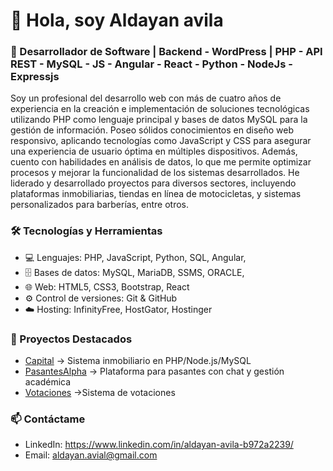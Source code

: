 # 👋 Hola, soy Aldayan avila
### 🚀 Desarrollador de Software | Backend - WordPress  | PHP - API REST - MySQL - JS - Angular - React - Python - NodeJs - Expressjs 


Soy un profesional del desarrollo web con más de cuatro años de experiencia en la creación e implementación de soluciones tecnológicas utilizando PHP como lenguaje principal y bases de datos MySQL para la gestión de información. Poseo sólidos conocimientos en diseño web responsivo, aplicando tecnologías como JavaScript y CSS para asegurar una experiencia de usuario óptima en múltiples dispositivos. Además, cuento con habilidades en análisis de datos, lo que me permite optimizar procesos y mejorar la funcionalidad de los sistemas desarrollados. He liderado y desarrollado proyectos para diversos sectores, incluyendo plataformas inmobiliarias, tiendas en línea de motocicletas, y sistemas personalizados para barberías, entre otros.


### 🛠️ Tecnologías y Herramientas  
- 💻 Lenguajes: PHP, JavaScript, Python, SQL, Angular, 
- 🗄️ Bases de datos: MySQL, MariaDB, SSMS, ORACLE,  
- 🌐 Web: HTML5, CSS3, Bootstrap, React
- ⚙️ Control de versiones: Git & GitHub  
- ☁️ Hosting: InfinityFree, HostGator, Hostinger

### 🌟 Proyectos Destacados
- [Capital](https://github.com/aldayan/Inmobiliaria-capital) → Sistema inmobiliario en PHP/Node.js/MySQL  
- [PasantesAlpha](https://github.com/aldayan/pasantesalpha) → Plataforma para pasantes con chat y gestión académica  
- [Votaciones](https://github.com/aldayan/votaciones) →Sistema de votaciones

### 📫 Contáctame
- LinkedIn: https://www.linkedin.com/in/aldayan-avila-b972a2239/
- Email: aldayan.avial@gmail.com
